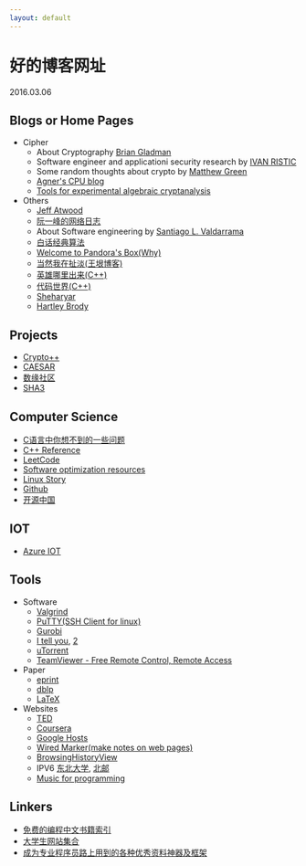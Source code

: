```yaml
---
layout: default
---
```


# 好的博客网址
2016.03.06

## Blogs or Home Pages
  * Cipher
    + About Cryptography [Brian Gladman](http://www.gladman.me.uk/)
    + Software engineer and applicationi security research by [IVAN RISTIC](https://blog.ivanristic.com/)
    + Some random thoughts about crypto by [Matthew Green](http://blog.cryptographyengineering.com/2016_08_01_archive.html)
    + [Agner's CPU blog](http://www.agner.org/optimize/blog)
    + [Tools for experimental algebraic cryptanalysis](http://www.cryptosystem.net/aes/tools.html)
  * Others
    + [Jeff Atwood](https://blog.codinghorror.com/)
    + [阮一峰的网络日志](http://www.ruanyifeng.com/blog/archives.html)
    + About Software engineering by [Santiago L. Valdarrama](http://www.shiftedup.com/archive)
    + [白话经典算法](http://blog.csdn.net/column/details/algorithm-easyword.html)
    + [Welcome to Pandora's Box(Why)](http://hustcalm.me/)
    + [当然我在扯淡(王垠博客)](http://www.yinwang.org/)
    + [英雄哪里出来(C++)](http://www.cppblog.com/menjitianya/)
    + [代码世界(C++)](http://github.tiankonguse.com/index.html)
    + [Sheharyar](https://sheharyar.me/)
    + [Hartley Brody](https://blog.hartleybrody.com/)

## Projects
  + [Crypto++](https://www.cryptopp.com)
  + [CAESAR](https://competitions.cr.yp.to)
  + [数缘社区](http://www.mathmagic.cn/)
  + [SHA3](https://competitions.cr.yp.to/)

## Computer Science
  + [C语言中你想不到的一些问题](http://github.tiankonguse.com/blog/2014/12/05/c-base.html)
  + [C++ Reference](http://en.cppreference.com/w/cpp)
  + [LeetCode](https://leetcode.com/problemset/algorithms/)
  + [Software optimization resources](http://www.agner.org/optimize/)
  + [Linux Story](http://www.linuxstory.org/)
  + [Github](https://github.com/)
  + [开源中国](https://git.oschina.net/)

## IOT
  + [Azure IOT](http://azure.github.io/azure-iot-sdks/)

## Tools
  * Software
    + [Valgrind](http://valgrind.org/)
    + [PuTTY(SSH Client for linux)](http://www.chiark.greenend.org.uk/~sgtatham/putty/)
    + [Gurobi](http://www.gurobi.com)
    + [I tell you](http://itellyou.cn), [2](http://www.msdn.hk)
    + [uTorrent](http://www.utorrent.com)
    + [TeamViewer - Free Remote Control, Remote Access](https://www.teamviewer.com/en/index.aspx)
  * Paper
    + [eprint](https://eprint.iacr.org/complete/)
    + [dblp](http://dblp.uni-trier.de/)
    + [LaTeX](https://latex-project.org/ftp.html)
  * Websites
    + [TED](https://www.ted.com/)
    + [Coursera](https://www.coursera.org/)
    + [Google Hosts](http://googlehost.lofter.com/)
    + [Wired Marker(make notes on web pages)](http://www.wired-marker.org/en/)
    + [BrowsingHistoryView](http://www.nirsoft.net/utils/browsing_history_view.html)
    + IPV6 [东北大学](http://hdtv.neu6.edu.cn/), [北邮](https://tv.byr.cn/desktop/)
    + [Music for programming](http://musicforprogramming.net)


## Linkers
  + [免费的编程中文书籍索引](https://github.com/justjavac/free-programming-books-zh_CN)
  + [大学生网站集合](https://github.com/Xuanwo/WebsitesForStudents)
  + [成为专业程序员路上用到的各种优秀资料神器及框架](http://www.cnblogs.com/jasondan/p/6380597.html)


